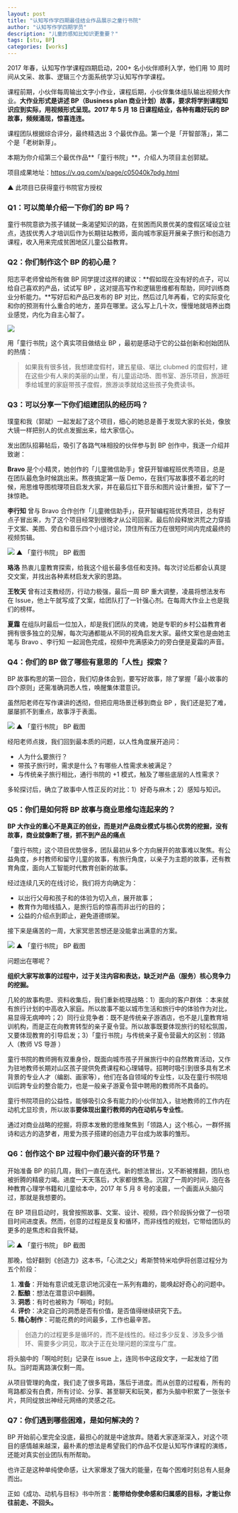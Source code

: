```yaml
---
layout: post
title: "认知写作学四期最佳结业作品展示之童行书院"
author: "认知写作学四期学员"
description: "儿童的感知比知识更重要？"
tags: [stu, BP]
categories: [works]
---
```


2017 年春，认知写作学课程四期启动，200+ 名小伙伴顺利入学，他们用 10 周时间从文采、故事、逻辑三个方面系统学习认知写作学课程。

课程前期，小伙伴每周输出文字小作业，课程后期，小伙伴集体组队输出视频大作业。**大作业形式是讲述 BP（Business plan 商业计划）故事，要求将学到课程知识应到实际，用视频形式呈现。2017 年 5 月 18 日课程结业，各种有趣好玩的 BP 故事，频频涌现，惊喜连连。**

课程团队根据综合评分，最终精选出 3 个最优作品。第一个是「开智部落」，第二个是「老树新芽」。

本期为你介绍第三个最优作品**「童行书院」**，介绍人为项目主创郭斌。

项目成果地址：https://v.qq.com/x/page/c05040k7pdg.html

▲ 此项目已获得童行书院官方授权


### Q1：可以简单介绍一下你们的 BP 吗？

童行书院意欲为孩子铺就一条渴望知识的路，在贫困而风景优美的度假区域设立驻点，选拔优秀人才培训后作为长期驻站教师，面向城市家庭开展亲子旅行和创造力课程，收入用来完成贫困地区儿童公益教育。


### Q2：你们制作这个 BP 的初心是？

阳志平老师曾给所有做 BP 同学提过这样的建议：**假如现在没有好的点子，可以给自己喜欢的产品，试试写 BP  ，这对提高写作和逻辑思维都有帮助，同时训练商业分析能力。**写好后和产品已发布的 BP 对比，然后过几年再看，它的实际变化和你的预测有什么重合的地方，差异在哪里。这么写上几十次，慢慢地就培养出商业感觉，内化为自主心智了。

![](https://mmbiz.qlogo.cn/mmbiz_jpg/ice5enJHe2TjZ8LbNLoMfGoyslbodNlFnZd7cubp1vy8jgBavict7ht8TOLwVicQegOOJn1949cvicYLjia1MYYosKw/0?wx_fmt=jpeg)

用「童行书院」这个真实项目做结业 BP ，最初是感动于它的公益创新和创始团队的热情：

> 如果我有很多钱，我想建度假村，建五星级、堪比 clubmed 的度假村，建在这些少有人来的美丽的山里，有儿童运动场、图书室、游乐项目，旅游旺季给城里的家庭带孩子度假，旅游淡季就给这些孩子免费读书。


### Q3：可以分享一下你们组建团队的经历吗？

璞童和我（郭斌）一起发起了这个项目，细心的她总是善于发现大家的长处，像放大镜一样把别人的优点发掘出来，给大家信心。

发出团队招募帖后，吸引了各路气味相投的伙伴参与到 BP 创作中，我逐一介绍并致谢：

**Bravo** 是个小精灵，她创作的「儿童微信助手」曾获开智编程班优秀项目，总是在团队最危急时候跳出来。熬夜搞定第一版 Demo，在我们写故事摸不着北的时候，用思维导图梳理项目启发大家，并在最后扛下音乐和图片设计重担，留下了一抹惊艳。

**李行知** 曾与 Bravo 合作创作「儿童微信助手」，获开智编程班优秀项目，总有好点子冒出来，为了这个项目经常到很晚才从公司回家。最后阶段释放洪荒之力穿插于文案、美图、旁白和音乐四个小组讨论，顶住所有压力在很短时间内完成最终的视频剪辑。

![](https://mmbiz.qlogo.cn/mmbiz_jpg/ice5enJHe2TjZ8LbNLoMfGoyslbodNlFnkGf9MS8kjXtY6I7vuyqn5WCmHJ8jDgs36SIibJiciaMCRpibqSGCxfclhg/0?wx_fmt=jpeg)
▲ 「童行书院」 BP 截图

**珞洛** 热衷儿童教育探索，给我这个组长最多信任和支持。每次讨论后都会认真提交文案，并找出各种素材启发大家的思路。

**王牧天** 曾有过支教经历，行动力极强，最后一周 BP 重大调整，凌晨将想法发布在 Issue，他上午就写成了文案，给团队打了一针强心剂。在每周大作业上也是我们的榜样。

**夏霜** 在组队时最后一位加入，却是我们团队的灵魂，她是专职的乡村公益教育者拥有很多独立的见解，每次沟通都能从不同的视角启发大家。最终文案也是由她主笔与 Bravo 、李行知 一起润色完成，视频中充满感染力的旁白便是夏霜的声音。


### Q4：你们的 BP 做了哪些有意思的「人性」探索？

BP 故事构思的第一回合，我们切身体会到，要写好故事，除了掌握「最小故事的四个原则」还需准确洞悉人性，唤醒集体潜意识。

虽然阳老师在写作课讲的透彻，但把应用场景迁移到商业 BP ，我们还是犯了难，屡屡抓不到重点，故事浮于表面。

![](https://mmbiz.qlogo.cn/mmbiz_jpg/ice5enJHe2TjZ8LbNLoMfGoyslbodNlFnV9GDREEibCiatsUOvSk8Qc8XZ3rHYpWtOW9HMErASOl5WWQ16XsbESDg/0?wx_fmt=jpeg)
▲ 「童行书院」 BP 截图

经阳老师点拨，我们回到最本质的问题，以人性角度展开追问：

* 人为什么要旅行？
* 带孩子旅行时，需求是什么？有哪些人性需求未被满足？
* 与传统亲子旅行相比，通行书院的 +1 模式，触及了哪些底层的人性需求？

多轮探讨后，确立了故事中人性正反的对比：1）好奇与麻木；2）感知与知识。

### Q5：你们是如何将 BP 故事与商业思维勾连起来的？

**BP 大作业的重心不是真正的创业，而是对产品商业模式与核心优势的挖掘，没有故事，商业就像断了根，抓不到产品的痛点**

「童行书院」这个项目优势很多，团队最初从多个方向展开的故事难以聚焦。有公益角度，乡村教师和留守儿童的故事，有旅行角度，以亲子为主题的故事，还有教育角度，面向人工智能时代教育创新的故事。

经过连续几天的在线讨论，我们将方向确定为：

* 以出行父母和孩子和的体验为切入点，展开故事；
* 教育作为暗线插入，是旅行后的惊喜而非出行的目的；
* 公益的介绍点到即止，避免道德绑架。

接下来是痛苦的一周，大家冥思苦想还是没能拿出满意的方案。

![](https://mmbiz.qlogo.cn/mmbiz_jpg/ice5enJHe2TjZ8LbNLoMfGoyslbodNlFnsUqolRibpJ4TnEINumalIoiafAicXbA7pnQCuOTOWughpbDXib9NGwP6ibA/0?wx_fmt=jpeg)
▲ 「童行书院」 BP 截图

问题出在哪呢？

**组织大家写故事的过程中，过于关注内容和表达，缺乏对产品（服务）核心竞争力的挖掘。**

几轮的故事构思、资料收集后，我们重新梳理战略：1）面向的客户群体 ：本来就有旅行计划的中高收入家庭。所以故事不能以城市生活和旅行中的体验作为对比，易显得无病呻吟；2）同行业竞争者：既不是传统亲子游酒店，也不是儿童教育培训机构，而是正在向教育转型的亲子夏令营。所以故事既要体现旅行的轻松氛围，又要体现教育的引导启发；3）「童行书院」与传统亲子夏令营最大的区别：领路人（教师 VS 导游 ）

童行书院的教师拥有双重身份，既面向城市孩子开展旅行中的自然教育活动，又作为驻地教师长期对山区孩子提供免费课程和心理辅导。招聘时吸引到很多具有艺术背景的专业人才（编剧、画家等），他们在各自领域的专业性，以及在童行书院培训后跨专业的整合能力，也是一般亲子游夏令营中聘用的教师所不具备的。

童行书院项目的公益性，能够吸引众多有能力的小伙伴加入，驻地教师的工作内在动机尤显珍贵，所以故事**要体现出童行教师的内在动机与专业性**。

通过对商业战略的挖掘，将原本发散的思维聚焦到「领路人」这个核心，一群怀揣诗和远方的造梦者，用爱为孩子搭建的创造力平台成为故事的雏形。

### Q6：创作这个 BP 过程中你们最兴奋的环节是？

开始准备 BP 的前几周，我们一直在迭代。新的想法冒出，又不断被推翻，团队也被折腾的精疲力竭。进度一天天落后，大家都很焦急。沉寂了一周的时间，泡在各种教育心理学书籍和儿童绘本中，2017 年 5 月 8 号的凌晨，一个画面从头脑闪过，那就是我想要的。

在 BP 项目启动时，我曾按照故事、文案、设计、视频，四个阶段拆分做了一份项目时间进度表。然而，创意的过程是反复和循环，而非线性的规划，它带给团队的更多的是焦虑和自我怀疑。

![](https://mmbiz.qlogo.cn/mmbiz_jpg/ice5enJHe2TjZ8LbNLoMfGoyslbodNlFnxiab47SYorTSbGRTBIGuou0cRBPAvuLyUG2FkRMVXVqCcfcYAJXqFeg/0?wx_fmt=jpeg)
▲ 「童行书院」 BP 截图

那晚，恰好翻到《创造力》这本书，「心流之父」希斯赞特米哈伊将创意过程分为五个阶段：

1. **准备**：开始有意识或无意识地沉浸在一系列有趣的，能唤起好奇心的问题中。
2. **酝酿**：想法在潜意识中翻腾。
3. **洞悉**：有时也被称为「啊哈」时刻。
4. **评价**：决定自己的洞悉是否有价值，是否值得继续研究下去。
5. **精心制作**：可能花费的时间最多，工作也最辛苦。

> 创造力的过程更多是循环的，而不是线性的。经过多少反复、涉及多少循环、需要多少洞见，取决于正在处理问题的深度与广度。

将头脑中的「啊哈时刻」记录在 issue 上，连同书中这段文字，一起发给了团队。当时距离路演仅剩一周。

从项目管理的角度，我们走了很多弯路，落后于进度。而从创意的过程看，所有的弯路都没有白费，所有讨论、分享、甚至聊天和玩笑，都为头脑中积累了一张张卡片，共同绽放出神经元网络的灵感之花。

### Q7：你们遇到哪些困难，是如何解决的？

BP 开始前心里完全没底，最担心的就是中途放弃。随着大家逐渐深入，对这个项目的感情越来越深，最朴素的想法是希望我们的作品不仅是认知写作课程的演练，还能对真实创业团队有所帮助。

也许正是这种单纯使命感，让大家爆发了强大的能量，在每个困难时刻总有人挺身而出。

正如《成功、动机与目标》书中所言：**能带给你使命感和归属感的目标，才能让你往前走、不回头。**


